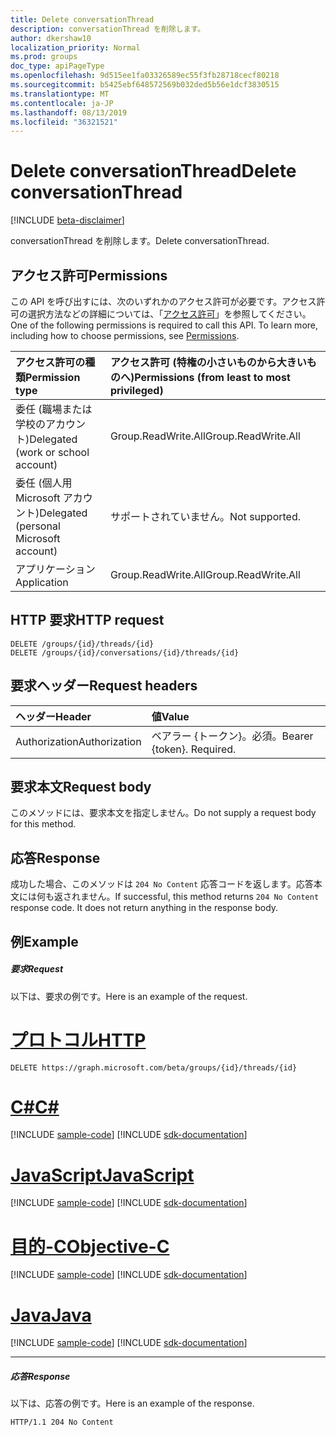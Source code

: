 ```yaml
---
title: Delete conversationThread
description: conversationThread を削除します。
author: dkershaw10
localization_priority: Normal
ms.prod: groups
doc_type: apiPageType
ms.openlocfilehash: 9d515ee1fa03326589ec55f3fb28718cecf80218
ms.sourcegitcommit: b5425ebf648572569b032ded5b56e1dcf3830515
ms.translationtype: MT
ms.contentlocale: ja-JP
ms.lasthandoff: 08/13/2019
ms.locfileid: "36321521"
---
```

# <a name="delete-conversationthread"></a><span data-ttu-id="31538-103">Delete conversationThread</span><span class="sxs-lookup"><span data-stu-id="31538-103">Delete conversationThread</span></span>

[!INCLUDE [beta-disclaimer](../../includes/beta-disclaimer.md)]

<span data-ttu-id="31538-104">conversationThread を削除します。</span><span class="sxs-lookup"><span data-stu-id="31538-104">Delete conversationThread.</span></span>
## <a name="permissions"></a><span data-ttu-id="31538-105">アクセス許可</span><span class="sxs-lookup"><span data-stu-id="31538-105">Permissions</span></span>
<span data-ttu-id="31538-p101">この API を呼び出すには、次のいずれかのアクセス許可が必要です。アクセス許可の選択方法などの詳細については、「[アクセス許可](/graph/permissions-reference)」を参照してください。</span><span class="sxs-lookup"><span data-stu-id="31538-p101">One of the following permissions is required to call this API. To learn more, including how to choose permissions, see [Permissions](/graph/permissions-reference).</span></span>

|<span data-ttu-id="31538-108">アクセス許可の種類</span><span class="sxs-lookup"><span data-stu-id="31538-108">Permission type</span></span>      | <span data-ttu-id="31538-109">アクセス許可 (特権の小さいものから大きいものへ)</span><span class="sxs-lookup"><span data-stu-id="31538-109">Permissions (from least to most privileged)</span></span>              |
|:--------------------|:---------------------------------------------------------|
|<span data-ttu-id="31538-110">委任 (職場または学校のアカウント)</span><span class="sxs-lookup"><span data-stu-id="31538-110">Delegated (work or school account)</span></span> | <span data-ttu-id="31538-111">Group.ReadWrite.All</span><span class="sxs-lookup"><span data-stu-id="31538-111">Group.ReadWrite.All</span></span>    |
|<span data-ttu-id="31538-112">委任 (個人用 Microsoft アカウント)</span><span class="sxs-lookup"><span data-stu-id="31538-112">Delegated (personal Microsoft account)</span></span> | <span data-ttu-id="31538-113">サポートされていません。</span><span class="sxs-lookup"><span data-stu-id="31538-113">Not supported.</span></span>    |
|<span data-ttu-id="31538-114">アプリケーション</span><span class="sxs-lookup"><span data-stu-id="31538-114">Application</span></span> | <span data-ttu-id="31538-115">Group.ReadWrite.All</span><span class="sxs-lookup"><span data-stu-id="31538-115">Group.ReadWrite.All</span></span> |

## <a name="http-request"></a><span data-ttu-id="31538-116">HTTP 要求</span><span class="sxs-lookup"><span data-stu-id="31538-116">HTTP request</span></span>
<!-- { "blockType": "ignored" } -->
```http
DELETE /groups/{id}/threads/{id}
DELETE /groups/{id}/conversations/{id}/threads/{id}

```
## <a name="request-headers"></a><span data-ttu-id="31538-117">要求ヘッダー</span><span class="sxs-lookup"><span data-stu-id="31538-117">Request headers</span></span>
| <span data-ttu-id="31538-118">ヘッダー</span><span class="sxs-lookup"><span data-stu-id="31538-118">Header</span></span>       | <span data-ttu-id="31538-119">値</span><span class="sxs-lookup"><span data-stu-id="31538-119">Value</span></span> |
|:---------------|:--------|
| <span data-ttu-id="31538-120">Authorization</span><span class="sxs-lookup"><span data-stu-id="31538-120">Authorization</span></span>  | <span data-ttu-id="31538-p102">ベアラー {トークン}。必須。</span><span class="sxs-lookup"><span data-stu-id="31538-p102">Bearer {token}. Required.</span></span>  |

## <a name="request-body"></a><span data-ttu-id="31538-123">要求本文</span><span class="sxs-lookup"><span data-stu-id="31538-123">Request body</span></span>
<span data-ttu-id="31538-124">このメソッドには、要求本文を指定しません。</span><span class="sxs-lookup"><span data-stu-id="31538-124">Do not supply a request body for this method.</span></span>

## <a name="response"></a><span data-ttu-id="31538-125">応答</span><span class="sxs-lookup"><span data-stu-id="31538-125">Response</span></span>

<span data-ttu-id="31538-p103">成功した場合、このメソッドは `204 No Content` 応答コードを返します。応答本文には何も返されません。</span><span class="sxs-lookup"><span data-stu-id="31538-p103">If successful, this method returns `204 No Content` response code. It does not return anything in the response body.</span></span>

## <a name="example"></a><span data-ttu-id="31538-128">例</span><span class="sxs-lookup"><span data-stu-id="31538-128">Example</span></span>
##### <a name="request"></a><span data-ttu-id="31538-129">要求</span><span class="sxs-lookup"><span data-stu-id="31538-129">Request</span></span>
<span data-ttu-id="31538-130">以下は、要求の例です。</span><span class="sxs-lookup"><span data-stu-id="31538-130">Here is an example of the request.</span></span>

# <a name="httptabhttp"></a>[<span data-ttu-id="31538-131">プロトコル</span><span class="sxs-lookup"><span data-stu-id="31538-131">HTTP</span></span>](#tab/http)
<!-- {
  "blockType": "request",
  "name": "delete_conversationthread"
}-->
```http
DELETE https://graph.microsoft.com/beta/groups/{id}/threads/{id}
```
# <a name="ctabcsharp"></a>[<span data-ttu-id="31538-132">C#</span><span class="sxs-lookup"><span data-stu-id="31538-132">C#</span></span>](#tab/csharp)
[!INCLUDE [sample-code](../includes/snippets/csharp/delete-conversationthread-csharp-snippets.md)]
[!INCLUDE [sdk-documentation](../includes/snippets/snippets-sdk-documentation-link.md)]

# <a name="javascripttabjavascript"></a>[<span data-ttu-id="31538-133">JavaScript</span><span class="sxs-lookup"><span data-stu-id="31538-133">JavaScript</span></span>](#tab/javascript)
[!INCLUDE [sample-code](../includes/snippets/javascript/delete-conversationthread-javascript-snippets.md)]
[!INCLUDE [sdk-documentation](../includes/snippets/snippets-sdk-documentation-link.md)]

# <a name="objective-ctabobjc"></a>[<span data-ttu-id="31538-134">目的-C</span><span class="sxs-lookup"><span data-stu-id="31538-134">Objective-C</span></span>](#tab/objc)
[!INCLUDE [sample-code](../includes/snippets/objc/delete-conversationthread-objc-snippets.md)]
[!INCLUDE [sdk-documentation](../includes/snippets/snippets-sdk-documentation-link.md)]

# <a name="javatabjava"></a>[<span data-ttu-id="31538-135">Java</span><span class="sxs-lookup"><span data-stu-id="31538-135">Java</span></span>](#tab/java)
[!INCLUDE [sample-code](../includes/snippets/java/delete-conversationthread-java-snippets.md)]
[!INCLUDE [sdk-documentation](../includes/snippets/snippets-sdk-documentation-link.md)]

---

##### <a name="response"></a><span data-ttu-id="31538-136">応答</span><span class="sxs-lookup"><span data-stu-id="31538-136">Response</span></span>
<span data-ttu-id="31538-137">以下は、応答の例です。</span><span class="sxs-lookup"><span data-stu-id="31538-137">Here is an example of the response.</span></span> 
<!-- {
  "blockType": "response",
  "truncated": true
} -->
```http
HTTP/1.1 204 No Content
```

<!-- uuid: 8fcb5dbc-d5aa-4681-8e31-b001d5168d79
2015-10-25 14:57:30 UTC -->
<!--
{
  "type": "#page.annotation",
  "description": "Delete conversationThread",
  "keywords": "",
  "section": "documentation",
  "tocPath": "",
  "suppressions": [
  ]
}
-->
